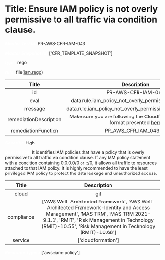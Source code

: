 



# Title: Ensure IAM policy is not overly permissive to all traffic via condition clause.


***<font color="white">Master Test Id:</font>*** PR-AWS-CFR-IAM-043

***<font color="white">Master Snapshot Id:</font>*** ['CFR_TEMPLATE_SNAPSHOT']

***<font color="white">type:</font>*** rego

***<font color="white">rule:</font>*** file([iam.rego])  
  
  
  
  

|Title|Description|
| :---: | :---: |
|id|PR-AWS-CFR-IAM-043|
|eval|data.rule.iam_policy_not_overly_permissive_to_all_traffic|
|message|data.rule.iam_policy_not_overly_permissive_to_all_traffic_err|
|remediationDescription|Make sure you are following the Cloudformation template format presented <a href='https://docs.aws.amazon.com/AWSCloudFormation/latest/UserGuide/aws-resource-iam-policy.html' target='_blank'>here</a>|
|remediationFunction|PR_AWS_CFR_IAM_043.py|


***<font color="white">Severity:</font>*** High

***<font color="white">Description:</font>*** It identifies IAM policies that have a policy that is overly permissive to all traffic via condition clause. If any IAM policy statement with a condition containing 0.0.0.0/0 or ::/0, it allows all traffic to resources attached to that IAM policy. It is highly recommended to have the least privileged IAM policy to protect the data leakage and unauthorized access.  
  
  

|Title|Description|
| :---: | :---: |
|cloud|git|
|compliance|['AWS Well-Architected Framework', 'AWS Well-Architected Framework-Identity and Access Management', 'MAS TRM', 'MAS TRM 2021-9.1.1', 'RMiT', 'Risk Management in Technology (RMiT)-10.55', 'Risk Management in Technology (RMiT)-10.68']|
|service|['cloudformation']|


***<font color="white">Resource Types:</font>*** ['aws::iam::policy']


[iam.rego]: https://github.com/prancer-io/prancer-compliance-test/tree/master/aws/iac/iam.rego

